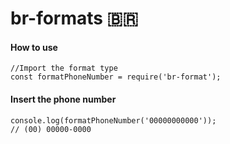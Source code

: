 # br-formats 🇧🇷 

#### How to use
```
//Import the format type
const formatPhoneNumber = require('br-format');
```

#### Insert the phone number
```
console.log(formatPhoneNumber('00000000000'));
// (00) 00000-0000
```